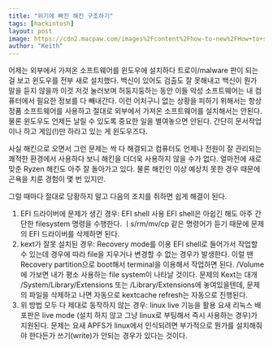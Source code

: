 ```yaml
---
title: "위기에 빠진 해킨 구조하기"
tags: [hackintosh]
layout: post
image: https://cdn2.macpaw.com/images%2Fcontent%2Fhow-to-new%2FHow+to+start+up+your+Mac+in+Recovery+Mode+G+1200x670.jpg
author: "Keith"
---
```


어제는 외부에서 가져온 소프트웨어를 윈도우에 설치하다 트로이/malware 판이 되는 걸 보고 윈도우를 전부 새로 설치했다. 백신이 있어도 검출도 잘 못해내고 백신이 뭔가 말을 듣지 않을까 이것 저것 눌러보며 허둥지둥하는 동안 이들 악성 소프트웨어는 내 컴퓨터에서 필요한 정보를 다 빼내간다. 이런 어처구니 없는 상황을 피하기 위해서는 항상 정품 소프트웨어를 사용하고 절대로 외부에서 가져온 소프트웨어를 설치해서는 안된다. 물론 윈도우도 언제든 날릴 수 있도록 중요한 일을 별여놓으면 안된다. 간단히 문서작업이나 하고 게임(!)만 하라고 있는 게 윈도우즈다.

사실 해킨으로 오면서 그런 문제는 싹 다 해결되고 컴퓨터도 언제나 전원이 잘 관리되는 쾌적한 환경에서 사용하다 보니 해킨을 더더욱 사용하지 않을 수가 없다. 얼마전에 새로 맞춘 Ryzen 해킨도 아주 잘 돌아가고 있다. 물론 해킨인 이상 예상치 못한 경우 때문에 곤욕을 치룬 경험이 몇 번 있지만.

그럴 때마다 절대로 당황하지 말고 다음의 조치를 취하면 쉽게 해결이 된다.

1) EFI 드라이버에 문제가 생긴 경우: EFI shell 사용
   EFI shell은 아쉽긴 해도 아주 간단한 filesystem 명령을 수행한다. ㅣs/rm/mv/cp 같은 명령어가 듣기 때문에 문제의 EFI 드라이버를 삭제하면 된다.
2) kext가 잘못 설치된 경우: Recovery mode를 이용
   EFI shell로 들어가서 작업할 수 있는데 경우에 따라 file을 지우거나 변경할 수 없는 경우가 발생한다. 이럴 땐 Recovery partition으로 boot해서 terminal을 이용해서 작업하면 된다. /Volume에 가보면 내가 평소 사용하는 file system이 나타날 것이다. 문제의 Kext는 대개 /System/Library/Extensions 또는 /Library/Extensions에 놓여있을텐데, 문제의 파일을 삭제하고 나면 자동으로 kextcache refresh는 자동으로 진행된다.
3) 위 방법 모두 다 제대로 동작하지 않는 경우: linux live 기능을 활용
   요새 리눅스 배포판은 live mode (설치 하지 않고 그냥 linux로 부팅해서 즉시 사용하는 경우)가 지원된다. 문제는 요새 APFS가 linux에서 인식되려면 부가적으로 뭔가를 설치해줘야 한다든가 쓰기(write)가 안되는 경우가 있다는 것이다. 

